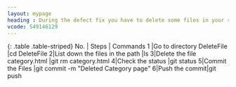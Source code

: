 ```yaml
---
layout: mypage
heading : During the defect fix you have to delete some files in your source code repository. How do you do it?
vcode: 549146129
---
```

{: .table .table-striped}
No. | Steps | Commands 
1 |Go to directory DeleteFile |cd DeleteFile
2|List down the files in the path |ls
3|Delete the file category.html |git rm  category.html
4|Check the status  |git status
5|Commit the Files |git commit -m "Deleted Category page"
6|Push the commit|git push


 
